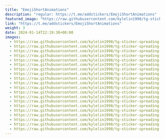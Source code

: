 ```yaml
---
title: "EmojiShortAnimations"
description: "regular: https://t.me/addstickers/EmojiShortAnimations"
featured_image: "https://raw.githubusercontent.com/kylelin1998/tg-sticker-spreading-worldwide-images/main/img/e66630b7-6dd1-43d9-9d61-b4a5431161e9.jpg"
link: "https://t.me/addstickers/EmojiShortAnimations"
weight: 3
date: 2024-01-14T22:19:38+08:00
images:
  - https://raw.githubusercontent.com/kylelin1998/tg-sticker-spreading-worldwide-images/main/img/e66630b7-6dd1-43d9-9d61-b4a5431161e9.jpg
  - https://raw.githubusercontent.com/kylelin1998/tg-sticker-spreading-worldwide-images/main/img/be276e18-d7a8-4057-bb53-838a77f52fa9.jpg
  - https://raw.githubusercontent.com/kylelin1998/tg-sticker-spreading-worldwide-images/main/img/48b003cc-9928-454b-b688-5ffbf243f8b0.jpg
  - https://raw.githubusercontent.com/kylelin1998/tg-sticker-spreading-worldwide-images/main/img/5fac183a-724f-4eed-9d04-41dc3bd1bf5c.jpg
  - https://raw.githubusercontent.com/kylelin1998/tg-sticker-spreading-worldwide-images/main/img/9548c516-bf5f-4a39-bc64-7e3d976c4349.jpg
  - https://raw.githubusercontent.com/kylelin1998/tg-sticker-spreading-worldwide-images/main/img/59bee109-12c6-442f-ba96-7fc77776f9c7.jpg
  - https://raw.githubusercontent.com/kylelin1998/tg-sticker-spreading-worldwide-images/main/img/a50e5826-8414-43a0-bcc1-72ccda97de47.jpg
  - https://raw.githubusercontent.com/kylelin1998/tg-sticker-spreading-worldwide-images/main/img/d2ecc48a-b49c-4735-8740-3b0a62104744.jpg
  - https://raw.githubusercontent.com/kylelin1998/tg-sticker-spreading-worldwide-images/main/img/d0817aa3-b87c-4102-afc0-7d694d35a4d3.jpg
  - https://raw.githubusercontent.com/kylelin1998/tg-sticker-spreading-worldwide-images/main/img/671d56e0-2017-48f3-8ded-0f8f374ef7f0.jpg
  - https://raw.githubusercontent.com/kylelin1998/tg-sticker-spreading-worldwide-images/main/img/f522e5b3-f9cf-4190-80ec-016194aed401.jpg
  - https://raw.githubusercontent.com/kylelin1998/tg-sticker-spreading-worldwide-images/main/img/7d12afb9-d7d0-4c45-b1a6-4ae7df92a232.jpg
  - https://raw.githubusercontent.com/kylelin1998/tg-sticker-spreading-worldwide-images/main/img/7b09902b-a6cb-41fc-9802-6b7921d605e1.jpg
  - https://raw.githubusercontent.com/kylelin1998/tg-sticker-spreading-worldwide-images/main/img/68bf9ff9-9c97-4224-a6e2-5f42c434e551.jpg
  - https://raw.githubusercontent.com/kylelin1998/tg-sticker-spreading-worldwide-images/main/img/4faea03c-15fa-4adb-bd6d-8e01356d36d1.jpg
  - https://raw.githubusercontent.com/kylelin1998/tg-sticker-spreading-worldwide-images/main/img/f8324194-e30f-4422-84c0-aef906c22e6b.jpg
  - https://raw.githubusercontent.com/kylelin1998/tg-sticker-spreading-worldwide-images/main/img/3e53f67e-c6ed-4a64-90ce-534d4eea4057.jpg
  - https://raw.githubusercontent.com/kylelin1998/tg-sticker-spreading-worldwide-images/main/img/a682ab38-b1df-4e26-86c7-29d36f33de71.jpg
  - https://raw.githubusercontent.com/kylelin1998/tg-sticker-spreading-worldwide-images/main/img/fb0d007f-96ef-471e-a0b5-e8579671e512.jpg
  - https://raw.githubusercontent.com/kylelin1998/tg-sticker-spreading-worldwide-images/main/img/85efeafe-545b-41ba-be09-06d0df49383f.jpg
---
```

